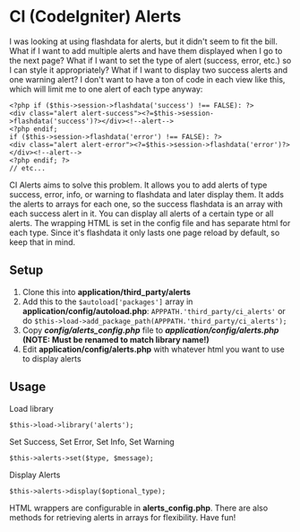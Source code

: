 CI (CodeIgniter) Alerts
============================

I was looking at using flashdata for alerts, but it didn't seem to fit the bill. What if I want to add multiple alerts and have them displayed when I go to the next page? What if I want to set the type of alert (success, error, etc.) so I can style it appropriately? What if I want to display two success alerts and one warning alert? I don't want to have a ton of code in each view like this, which will limit me to one alert of each type anyway:

    <?php if ($this->session->flashdata('success') !== FALSE): ?>
    <div class="alert alert-success"><?=$this->session->flashdata('success')?></div><!--alert-->
    <?php endif;
    if ($this->session->flashdata('error') !== FALSE): ?>
    <div class="alert alert-error"><?=$this->session->flashdata('error')?></div><!--alert-->
    <?php endif; ?>
    // etc...

CI Alerts aims to solve this problem. It allows you to add alerts of type success, error, info, or warning to flashdata and later display them. It adds the alerts to arrays for each one, so the success flashdata is an array with each success alert in it. You can display all alerts of a certain type or all alerts. The wrapping HTML is set in the config file and has separate html for each type. Since it's flashdata it only lasts one page reload by default, so keep that in mind.

Setup
----------------------------

1. Clone this into **application/third_party/alerts**
2. Add this to the ```$autoload['packages']``` array in **application/config/autoload.php**:  ```APPPATH.'third_party/ci_alerts'``` or do ```$this->load->add_package_path(APPPATH.'third_party/ci_alerts');```
4. Copy ***config/alerts_config.php*** file to ***application/config/alerts.php*** **(NOTE: Must be renamed to match library name!)**
3. Edit **application/config/alerts.php** with whatever html you want to use to display alerts

Usage
----------------------------

Load library

    $this->load->library('alerts');

Set Success, Set Error, Set Info, Set Warning

    $this->alerts->set($type, $message);
    
Display Alerts

    $this->alerts->display($optional_type);

HTML wrappers are configurable in **alerts_config.php**. There are also methods for retrieving alerts in arrays for flexibility. Have fun!
